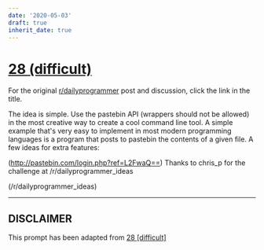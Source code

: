 ```yaml
---
date: '2020-05-03'
draft: true
inherit_date: true
---
```


# [28 (difficult)](https://www.reddit.com/r/dailyprogrammer/comments/r59c9/3202012_challenge_28_difficult/)

For the original [r/dailyprogrammer](https://www.reddit.com/r/dailyprogrammer/) post and discussion, click the link in the title.

The idea is simple. Use the pastebin API (wrappers should not be allowed) in the most creative way to create a cool command line tool. A simple example that's very easy to implement in most modern programming languages is a program that posts to pastebin the contents of a given file. A few ideas for extra features:

(http://pastebin.com/login.php?ref=L2FwaQ==)
Thanks to chris_p for the challenge at /r/dailyprogrammer_ideas 

(/r/dailyprogrammer_ideas)

----
## **DISCLAIMER**
This prompt has been adapted from [28 [difficult]](https://www.reddit.com/r/dailyprogrammer/comments/r59c9/3202012_challenge_28_difficult/
)
